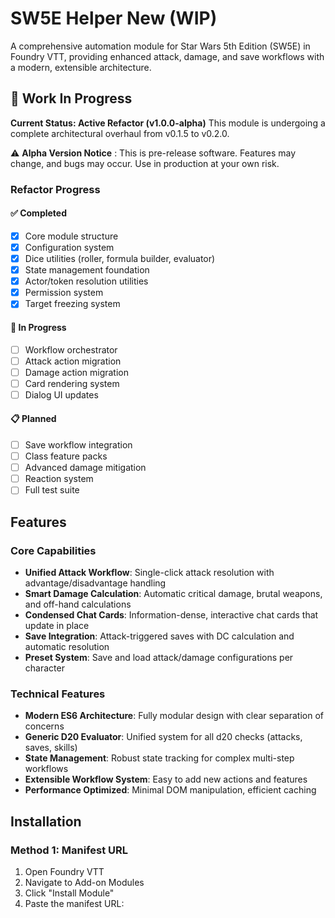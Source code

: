 # SW5E Helper New (WIP)

A comprehensive automation module for Star Wars 5th Edition (SW5E) in Foundry VTT, providing enhanced attack, damage, and save workflows with a modern, extensible architecture.


## 🚧 Work In Progress

**Current Status: Active Refactor (v1.0.0-alpha)**
This module is undergoing a complete architectural overhaul from v0.1.5 to v0.2.0.

⚠️  **Alpha Version Notice** : This is pre-release software. Features may change, and bugs may occur. Use in production at your own risk.

### Refactor Progress

#### ✅ Completed

- [X] Core module structure
- [X] Configuration system
- [X] Dice utilities (roller, formula builder, evaluator)
- [X] State management foundation
- [X] Actor/token resolution utilities
- [X] Permission system
- [X] Target freezing system

#### 🔄 In Progress

- [ ] Workflow orchestrator
- [ ] Attack action migration
- [ ] Damage action migration
- [ ] Card rendering system
- [ ] Dialog UI updates

#### 📋 Planned

- [ ] Save workflow integration
- [ ] Class feature packs
- [ ] Advanced damage mitigation
- [ ] Reaction system
- [ ] Full test suite

## Features

### Core Capabilities

- **Unified Attack Workflow**: Single-click attack resolution with advantage/disadvantage handling
- **Smart Damage Calculation**: Automatic critical damage, brutal weapons, and off-hand calculations
- **Condensed Chat Cards**: Information-dense, interactive chat cards that update in place
- **Save Integration**: Attack-triggered saves with DC calculation and automatic resolution
- **Preset System**: Save and load attack/damage configurations per character

### Technical Features

- **Modern ES6 Architecture**: Fully modular design with clear separation of concerns
- **Generic D20 Evaluator**: Unified system for all d20 checks (attacks, saves, skills)
- **State Management**: Robust state tracking for complex multi-step workflows
- **Extensible Workflow System**: Easy to add new actions and features
- **Performance Optimized**: Minimal DOM manipulation, efficient caching

## Installation

### Method 1: Manifest URL

1. Open Foundry VTT
2. Navigate to Add-on Modules
3. Click "Install Module"
4. Paste the manifest URL:
